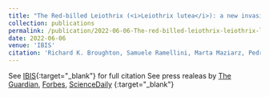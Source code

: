 ```yaml
---
title: "The Red-billed Leiothrix (<i>Leiothrix lutea</i>): a new invasive species for Britain"
collection: publications
permalink: /publication/2022-06-06-The-red-billed-leiothrix-leiothrix-lutea-a-new-invasive-species-for-britain.md
date: 2022-06-06
venue: 'IBIS'
citation: 'Richard K. Broughton, Samuele Ramellini, Marta Maziarz, Pedro F. Pereira &quot;The Red-billed Leiothrix <i>Leiothrix lutea</i> a new invasive species for Britain.&quot; IBIS, 2022.'
---
```

 See [IBIS](https://onlinelibrary.wiley.com/doi/abs/10.1111/ibi.13090){:target="_blank"} for full citation
 See press realeas by [The Guardian](https://www.theguardian.com/environment/2022/jun/06/red-billed-leiothrix-native-birds-britain-aoe), [Forbes](https://www.forbes.com/sites/grrlscientist/2022/10/04/is-this-colorful-asian-songbird-invading-britain/?sh=78e2d5637815), [ScienceDaily](https://www.sciencedaily.com/releases/2022/06/220606111542.htm) {:target="_blank"}
